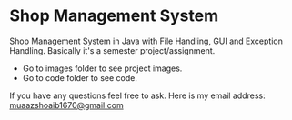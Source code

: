 # Shop Management System
Shop Management System in Java with File Handling, GUI and Exception Handling. Basically it's a semester project/assignment.

* Go to images folder to see project images.
* Go to code folder to see code. 

If you have any questions feel free to ask. Here is my email address: muaazshoaib1670@gmail.com
